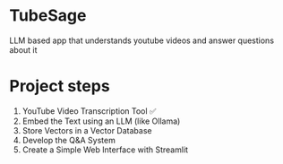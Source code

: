 # TubeSage
LLM based app that understands youtube videos and answer questions about it

# Project steps
1. YouTube Video Transcription Tool :white_check_mark:
2. Embed the Text using an LLM (like Ollama)
3. Store Vectors in a Vector Database
4. Develop the Q&A System 
5. Create a Simple Web Interface with Streamlit